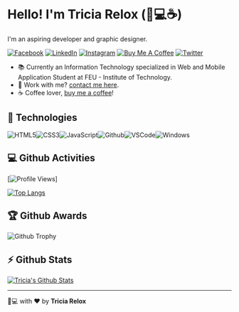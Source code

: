 # Hello! I'm Tricia Relox (:microphone::computer::coffee:)

I'm an aspiring developer and graphic designer.

[![Facebook](https://img.shields.io/badge/facebook-%231877F2.svg?&style=for-the-badge&logo=facebook&logoColor=white)](https://facebook.com/3ciadgr) [![LinkedIn](https://img.shields.io/badge/linkedin-%230077B5.svg?&style=for-the-badge&logo=linkedin&logoColor=white)](https://linkedin.com/in/tricia-relox) [![Instagram](https://img.shields.io/badge/Instagram-E4405F?style=for-the-badge&logo=instagram&logoColor=white)](https://instagram.com/3ciadgr) [![Buy Me A Coffee](https://img.shields.io/badge/buy%20me%20a%20coffee-%23ff813f.svg?&style=for-the-badge&logo=buy-me-a-coffee&logoColor=white)](https://buymeacoff.ee/3ciadgr) [![Twitter](https://img.shields.io/badge/twitter-%231DA1F2.svg?&style=for-the-badge&logo=twitter&logoColor=white)](https://twitter.com/3ciadgr) 

- :books: Currently an Information Technology specialized in Web and Mobile Application Student at FEU - Institute of Technology.
- :email: Work with me? [contact me here](mailto:tdgrelox@gmail.com).
- :coffee: Coffee lover, [buy me a coffee](https://buymeacoff.ee/3ciadgr)!

## :wrench: Technologies
![HTML5](https://img.icons8.com/color/30/html-5.png)![CSS3](https://img.icons8.com/color/30/css3.png)![JavaScript](https://img.icons8.com/color/30/javascript.png)![Github](https://img.icons8.com/material-outlined/30/github.png)![VSCode](https://img.icons8.com/color/30/visual-studio-code-2019.png)![Windows](https://img.icons8.com/color/30/windows-10.png)

## :computer: Github Activities
[![Profile Views](https://komarev.com/ghpvc/?3ciadgr=your-github-3ciadgr&color=lightgrey)]

[![Top Langs](https://github-readme-stats.vercel.app/api/top-langs/?username=3ciadgr&layout=compact)](https://github.com/3ciadgr/github-readme-stats)

## :trophy: Github Awards
![Github Trophy](https://github-profile-trophy.vercel.app/?username=3ciadgr)

## :zap: Github Stats
[![Tricia's Github Stats](https://github-readme-stats.vercel.app/api?username=3ciadgr)](https://github.com/3ciadgr/github-readme-stats)

---

:microphone::computer: with :heart: by **Tricia Relox**

